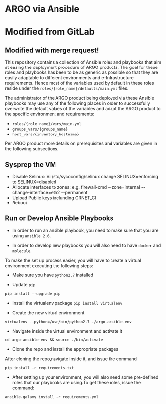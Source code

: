 # ARGO via Ansible

# Modified from GitLab

## Modified with merge request!

This repository contains a collection of Ansible roles and playbooks that aim at easing the deployment procedure of ARGO products. The goal for these roles and playbooks has been to be as generic as possible so that they are easily adaptable to different environments and e-Infrastructure requirements. Hence most of the variables used by default in these roles reside under the `roles/{role_name}/defaults/main.yml` files. 

The administrator of the ARGO product being deployed via these Ansible playbooks may use any of the following places in order to successfully overwrite the default values of the variables and adapt the ARGO product to the specific environment and requirements:
- `roles/{role_name}/vars/main.yml`
- `groups_vars/{groups_name}`
- `host_vars/{inventory_hostname}`

Per ARGO product more details on prerequisites and variables are given in the following subsections.
## Sysprep the VM
- Disable Selinux:  Vi /etc/sycoconfig/selinux change SELINUX=enforcing to SELINUX=disabled
- Allocate interfaces to zones: e.g. firewall-cmd  --zone=internal --change-interface=eth2 --permanent
- Upload Public keys inclunding GRNET_CI
- Reboot

## Run or Develop Ansible Playbooks

- In order to run an ansible playbook, you need to make sure that you are using `ansible 2.6`.

- In order to develop new playbooks you will also need to have `docker` and `molecule`.

To make the set up process easier, you will have to create a virtual environment executing the following steps:

 - Make sure you have `python2.7` installed

 - Update `pip`

 `pip install --upgrade pip`

 - Install the virtualenv package
 `pip install virtualenv`

 -  Create the new virtual environment

 `virtualenv --python=/usr/bin/python2.7 ./argo-ansible-env`

 - Navigate inside the virtual environment and activate it

 `cd argo-ansible-env && source ./bin/activate`

 - Clone the repo and install the appropriate packages

  After cloning the repo,navigate inside it, and issue the command

  `pip install -r requirements.txt`

  - After setting up your environment, you will also need some pre-defined roles that our playbooks are using.To get these roles, issue the command:

  `ansible-galaxy install -r requirements.yml`

